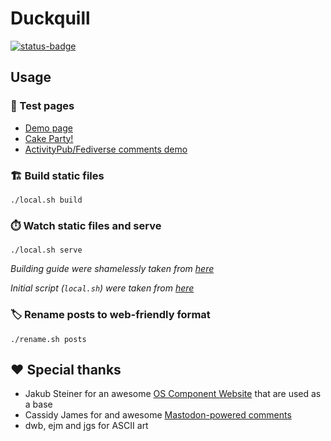 # Duckquill

[![status-badge](https://ci.codeberg.org/api/badges/12428/status.svg)](https://ci.codeberg.org/repos/12428)

## Usage

### 🧪️ Test pages

- [Demo page](https://daudix-ufo.codeberg.page/duckquill/demo/)
- [Cake Party!](https://daudix-ufo.codeberg.page/duckquill/demo-page/)
- [ActivityPub/​Fediverse comments demo](https://daudix-ufo.codeberg.page/duckquill/comments/)

### 🏗️ Build static files

```shell
./local.sh build
```

### ⏱️ Watch static files and serve

```shell
./local.sh serve
```

_Building guide were shamelessly taken from [here](https://talk.jekyllrb.com/t/local-testing-of-existing-github-jekyll-site/7459/4)_

_Initial script (`local.sh`) were taken from [here](https://kuros.in/docker/docker-jekyll-container-to-serve-locally)_

### 🏷️ Rename posts to web-friendly format

```shell
./rename.sh posts
```

## ❤️ Special thanks

- Jakub Steiner for an awesome [OS Component Website](https://jimmac.github.io/os-component-website) that are used as a base
- Cassidy James for and awesome [Mastodon-powered comments](https://cassidyjames.com/blog/fediverse-blog-comments-mastodon)
- dwb, ejm and jgs for ASCII art
